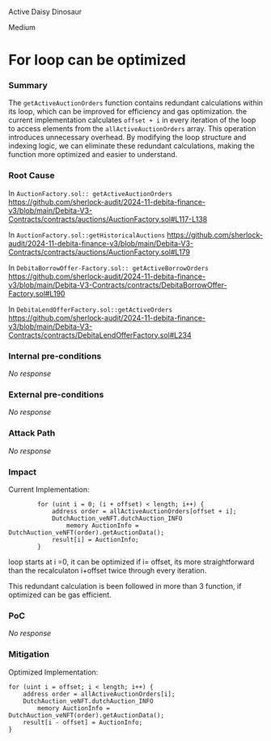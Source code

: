 Active Daisy Dinosaur

Medium

# For loop can be optimized

### Summary

The `getActiveAuctionOrders` function contains redundant calculations within its loop, which can be improved for efficiency and gas optimization. the current implementation calculates `offset + i` in every iteration of the loop to access elements from the `allActiveAuctionOrders` array. This operation introduces unnecessary overhead. By modifying the loop structure and indexing logic, we can eliminate these redundant calculations, making the function more optimized and easier to understand.



### Root Cause

In `AuctionFactory.sol:: getActiveAuctionOrders`
https://github.com/sherlock-audit/2024-11-debita-finance-v3/blob/main/Debita-V3-Contracts/contracts/auctions/AuctionFactory.sol#L117-L138

In `AuctionFactory.sol::getHistoricalAuctions`
https://github.com/sherlock-audit/2024-11-debita-finance-v3/blob/main/Debita-V3-Contracts/contracts/auctions/AuctionFactory.sol#L179

In `DebitaBorrowOffer-Factory.sol:: getActiveBorrowOrders`
https://github.com/sherlock-audit/2024-11-debita-finance-v3/blob/main/Debita-V3-Contracts/contracts/DebitaBorrowOffer-Factory.sol#L190

In `DebitaLendOfferFactory.sol::getActiveOrders`
https://github.com/sherlock-audit/2024-11-debita-finance-v3/blob/main/Debita-V3-Contracts/contracts/DebitaLendOfferFactory.sol#L234

### Internal pre-conditions

_No response_

### External pre-conditions

_No response_

### Attack Path

_No response_

### Impact

Current Implementation:

```solidity
        for (uint i = 0; (i + offset) < length; i++) {
            address order = allActiveAuctionOrders[offset + i];
            DutchAuction_veNFT.dutchAuction_INFO
                memory AuctionInfo = DutchAuction_veNFT(order).getAuctionData();
            result[i] = AuctionInfo;
        }
```
loop starts at i =0, it can be optimized if i= offset, its more straightforward than the recalculaton i+offset twice through every iteration.

This redundant calculation is been followed in more than 3 function, if optimized can be gas efficient.

### PoC

_No response_


### Mitigation

Optimized Implementation:

```solidity
for (uint i = offset; i < length; i++) {
    address order = allActiveAuctionOrders[i];
    DutchAuction_veNFT.dutchAuction_INFO
        memory AuctionInfo = DutchAuction_veNFT(order).getAuctionData();
    result[i - offset] = AuctionInfo;
}
```
